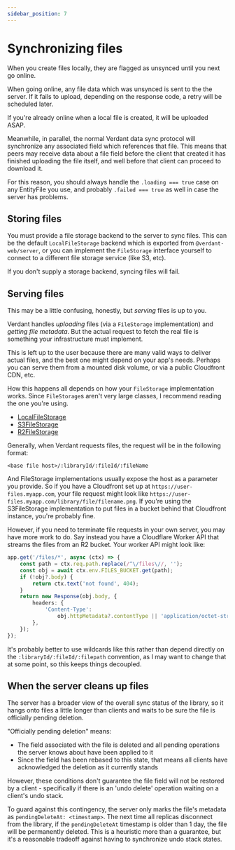 ```yaml
---
sidebar_position: 7
---
```


# Synchronizing files

When you create files locally, they are flagged as unsynced until you next go online.

When going online, any file data which was unsynced is sent to the the server. If it fails to upload, depending on the response code, a retry will be scheduled later.

If you're already online when a local file is created, it will be uploaded ASAP.

Meanwhile, in parallel, the normal Verdant data sync protocol will synchronize any associated field which references that file. This means that peers may receive data about a file field before the client that created it has finished uploading the file itself, and well before that client can proceed to download it.

For this reason, you should always handle the `.loading === true` case on any EntityFile you use, and probably `.failed === true` as well in case the server has problems.

## Storing files

You must provide a file storage backend to the server to sync files. This can be the default `LocalFileStorage` backend which is exported from `@verdant-web/server`, or you can implement the `FileStorage` interface yourself to connect to a different file storage service (like S3, etc).

If you don't supply a storage backend, syncing files will fail.

## Serving files

This may be a little confusing, honestly, but _serving_ files is up to you.

Verdant handles _uploading_ files (via a `FileStorage` implementation) and _getting file metadata_. But the actual request to fetch the real file is something your infrastructure must implement.

This is left up to the user because there are many valid ways to deliver actual files, and the best one might depend on your app's needs. Perhaps you can serve them from a mounted disk volume, or via a public Cloudfront CDN, etc.

How this happens all depends on how your `FileStorage` implementation works. Since `FileStorage`s aren't very large classes, I recommend reading the one you're using.

- [LocalFileStorage](https://github.com/a-type/verdant/blob/main/packages/server/src/files/FileStorage.ts#L30)
- [S3FileStorage](https://github.com/a-type/verdant/blob/main/packages/file-storage-s3/src/index.ts)
- [R2FileStorage](https://github.com/a-type/verdant/blob/main/packages/cloudflare/src/files.ts)

Generally, when Verdant requests files, the request will be in the following format:

```
<base file host>/:libraryId/:fileId/:fileName
```

And FileStorage implementations usually expose the host as a parameter you provide. So if you have a Cloudfront set up at `https://user-files.myapp.com`, your file request might look like `https://user-files.myapp.com/library/file/filename.png`. If you're using the S3FileStorage implementation to put files in a bucket behind that Cloudfront instance, you're probably fine.

However, if you need to terminate file requests in your own server, you may have more work to do. Say instead you have a Cloudflare Worker API that streams the files from an R2 bucket. Your worker API might look like:

```ts
app.get('/files/*', async (ctx) => {
	const path = ctx.req.path.replace(/^\/files\//, '');
	const obj = await ctx.env.FILES_BUCKET.get(path);
	if (!obj?.body) {
		return ctx.text('not found', 404);
	}
	return new Response(obj.body, {
		headers: {
			'Content-Type':
				obj.httpMetadata?.contentType || 'application/octet-stream',
		},
	});
});
```

It's probably better to use wildcards like this rather than depend directly on the `:libraryId/:fileId/:filepath` convention, as I may want to change that at some point, so this keeps things decoupled.

## When the server cleans up files

The server has a broader view of the overall sync status of the library, so it hangs onto files a little longer than clients and waits to be sure the file is officially pending deletion.

"Officially pending deletion" means:

- The field associated with the file is deleted and all pending operations the server knows about have been applied to it
- Since the field has been rebased to this state, that means all clients have acknowledged the deletion as it currently stands

However, these conditions don't guarantee the file field will not be restored by a client - specifically if there is an 'undo delete' operation waiting on a client's undo stack.

To guard against this contingency, the server only marks the file's metadata as `pendingDeleteAt: <timestamp>`. The next time all replicas disconnect from the library, if the `pendingDeleteAt` timestamp is older than 1 day, the file will be permanently deleted. This is a heuristic more than a guarantee, but it's a reasonable tradeoff against having to synchronize undo stack states.
